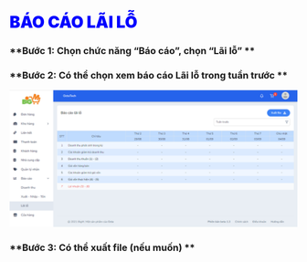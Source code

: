 # <span style= "color: blue; font-weight:900;"> BÁO CÁO LÃI LỖ </span>

### **Bước 1: Chọn chức năng “Báo cáo”, chọn “Lãi lỗ” **


### **Bước 2: Có thể chọn xem báo cáo Lãi lỗ trong tuần trước **

![](../images/Report/profit.png)

### **Bước 3: Có thể xuất file (nếu muốn) **